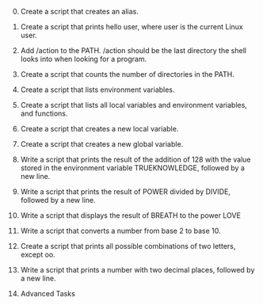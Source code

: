 0. Create a script that creates an alias.

1. Create a script that prints hello user, where user is the current Linux user.

2. Add /action to the PATH. /action should be the last directory the shell looks into when looking for a program.

3. Create a script that counts the number of directories in the PATH.

4. Create a script that lists environment variables.

5. Create a script that lists all local variables and environment variables, and functions.

6. Create a script that creates a new local variable.

7. Create a script that creates a new global variable.

8. Write a script that prints the result of the addition of 128 with the value stored in the environment variable TRUEKNOWLEDGE, followed by a new line.

9. Write a script that prints the result of POWER divided by DIVIDE, followed by a new line.

10. Write a script that displays the result of BREATH to the power LOVE

11. Write a script that converts a number from base 2 to base 10.

12. Create a script that prints all possible combinations of two letters, except oo.

13. Write a script that prints a number with two decimal places, followed by a new line.

14. Advanced Tasks
